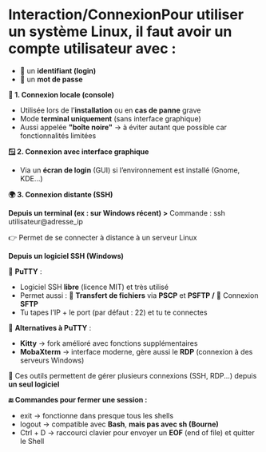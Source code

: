 # Interaction/ConnexionPour utiliser un système Linux, il faut avoir un **compte utilisateur** avec :

- 👤 un **identifiant (login)**
- 🔑 un **mot de passe**



**🧱 1. Connexion locale (console)**

- Utilisée lors de l’**installation** ou en **cas de panne** grave
- Mode **terminal uniquement** (sans interface graphique)
- Aussi appelée **"boîte noire"** → à éviter autant que possible car fonctionnalités limitées



**🪟 2. Connexion avec interface graphique**

- Via un **écran de login** (GUI) si l’environnement est installé (Gnome, KDE…)



**🌍 3. Connexion distante (SSH)**

**Depuis un terminal (ex : sur Windows récent) >** Commande : ssh utilisateur@adresse_ip

👉 Permet de se connecter à distance à un serveur Linux

**Depuis un logiciel SSH (Windows)**

🧰 **PuTTY** :

- Logiciel SSH **libre** (licence MIT) et très utilisé
- Permet aussi : 🔁 **Transfert de fichiers** via **PSCP** et **PSFTP /** 📁 Connexion **SFTP**
- Tu tapes l’IP + le port (par défaut : 22) et tu te connectes

🧩 **Alternatives à PuTTY** :

- **Kitty** → fork amélioré avec fonctions supplémentaires
- **MobaXterm** → interface moderne, gère aussi le **RDP** (connexion à des serveurs Windows)

🔧 Ces outils permettent de gérer plusieurs connexions (SSH, RDP...) depuis **un seul logiciel**

**🔚 Commandes pour fermer une session :**

- exit → fonctionne dans presque tous les shells
- logout → compatible avec **Bash**, **mais pas avec sh (Bourne)**
- Ctrl + D → raccourci clavier pour envoyer un **EOF** (end of file) et quitter le Shell

